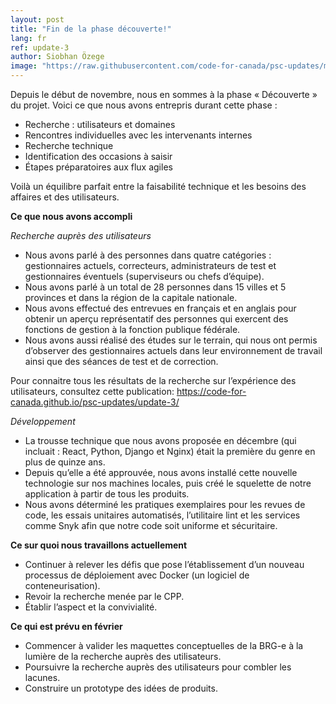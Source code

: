 ```yaml
---
layout: post
title: "Fin de la phase découverte!"
lang: fr
ref: update-3
author: Siobhan Özege
image: "https://raw.githubusercontent.com/code-for-canada/psc-updates/master/images/preview-pics/wireframes.jpg"
---
```


Depuis le début de novembre, nous en sommes à la phase « Découverte » du projet. Voici ce que nous avons entrepris durant cette phase : 
-	Recherche : utilisateurs et domaines
-	Rencontres individuelles avec les intervenants internes
-	Recherche technique
-	Identification des occasions à saisir
-	Étapes préparatoires aux flux agiles

Voilà un équilibre parfait entre la faisabilité technique et les besoins des affaires et des utilisateurs.

**Ce que nous avons accompli**

<em>Recherche auprès des utilisateurs</em>
-	Nous avons parlé à des personnes dans quatre catégories : gestionnaires actuels, correcteurs, administrateurs de test et gestionnaires éventuels (superviseurs ou chefs d’équipe).
-	Nous avons parlé à un total de 28 personnes dans 15 villes et 5 provinces et dans la région de la capitale nationale.
-	Nous avons effectué des entrevues en français et en anglais pour obtenir un aperçu représentatif des personnes qui exercent des fonctions de gestion à la fonction publique fédérale.
-	Nous avons aussi réalisé des études sur le terrain, qui nous ont permis d’observer des gestionnaires actuels dans leur environnement de travail ainsi que des séances de test et de correction.

Pour connaitre tous les résultats de la recherche sur l’expérience des utilisateurs, consultez cette publication: https://code-for-canada.github.io/psc-updates/update-3/ 

<em>Développement</em>
-	La trousse technique que nous avons proposée en décembre (qui incluait : React, Python, Django et Nginx) était la première du genre en plus de quinze ans.
-	Depuis qu’elle a été approuvée, nous avons installé cette nouvelle technologie sur nos machines locales, puis créé le squelette de notre application à partir de tous les produits.
-	Nous avons déterminé les pratiques exemplaires pour les revues de code, les essais unitaires automatisés, l’utilitaire lint et les services comme Snyk afin que notre code soit uniforme et sécuritaire.

**Ce sur quoi nous travaillons actuellement**
-	Continuer à relever les défis que pose l’établissement d’un nouveau processus de déploiement avec Docker (un logiciel de conteneurisation).
-	Revoir la recherche menée par le CPP. 
-	Établir l’aspect et la convivialité. 

**Ce qui est prévu en février**

-	Commencer à valider les maquettes conceptuelles de la BRG-e à la lumière de la recherche auprès des utilisateurs.
-	Poursuivre la recherche auprès des utilisateurs pour combler les lacunes. 
-	Construire un prototype des idées de produits.
